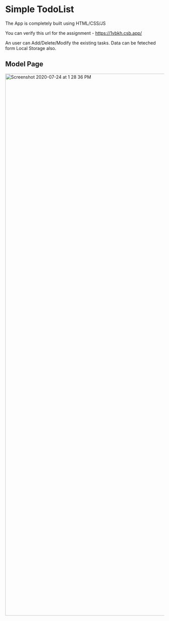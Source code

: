 # Simple TodoList

The App is completely built using HTML/CSS/JS

You can verify this url for the assignment - https://1vbkh.csb.app/

An user can Add/Delete/Modify the existing tasks.
Data can be feteched form Local Storage also.

Model Page
----------

<img width="1716" alt="Screenshot 2020-07-24 at 1 28 36 PM" src="https://user-images.githubusercontent.com/67738368/88371436-a63ad380-cdb1-11ea-858a-38b9d736dd1f.png">
